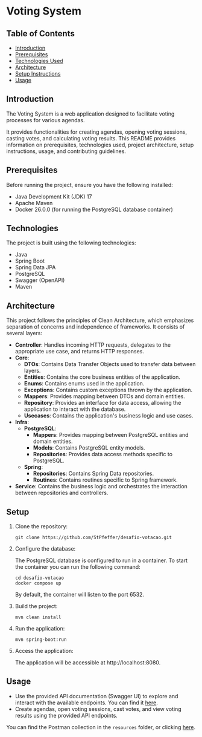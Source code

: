 # Voting System

## Table of Contents

- [Introduction](#Introduction)
- [Prerequisites](#Prerequisites)
- [Technologies Used](#Technologies)
- [Architecture](#Architecture)
- [Setup Instructions](#Setup)
- [Usage](#Usage)

## Introduction

The Voting System is a web application designed to facilitate voting processes for various agendas.

It provides functionalities for creating agendas, opening voting sessions, casting votes, and calculating voting results. This README provides information on prerequisites, technologies used, project architecture, setup instructions, usage, and contributing guidelines.

## Prerequisites

Before running the project, ensure you have the following installed:

- Java Development Kit (JDK) 17
- Apache Maven
- Docker 26.0.0 (for running the PostgreSQL database container)

## Technologies

The project is built using the following technologies:

- Java
- Spring Boot
- Spring Data JPA
- PostgreSQL
- Swagger (OpenAPI)
- Maven

## Architecture

This project follows the principles of Clean Architecture, which emphasizes separation of concerns and independence of frameworks. It consists of several layers:

- **Controller**: Handles incoming HTTP requests, delegates to the appropriate use case, and returns HTTP responses.
- **Core**:
  - **DTOs**: Contains Data Transfer Objects used to transfer data between layers.
  - **Entities**: Contains the core business entities of the application.
  - **Enums**: Contains enums used in the application.
  - **Exceptions**: Contains custom exceptions thrown by the application.
  - **Mappers**: Provides mapping between DTOs and domain entities.
  - **Repository**: Provides an interface for data access, allowing the application to interact with the database.
  - **Usecases**: Contains the application's business logic and use cases.
- **Infra**:
  - **PostgreSQL**:
    - **Mappers**: Provides mapping between PostgreSQL entities and domain entities.
    - **Models**: Contains PostgreSQL entity models.
    - **Repositories**: Provides data access methods specific to PostgreSQL.
  - **Spring**:
    - **Repositories**: Contains Spring Data repositories.
    - **Routines**: Contains routines specific to Spring framework.
- **Service**: Contains the business logic and orchestrates the interaction between repositories and controllers.

## Setup

1. Clone the repository:

    ```shell
    git clone https://github.com/StPfeffer/desafio-votacao.git
    ```

2. Configure the database:

    The PostgreSQL database is configured to run in a container. To start the container you can run the following command:

    ```shell
    cd desafio-votacao
    docker compose up
    ```

    By default, the container will listen to the port 6532.


3. Build the project:

    ```shell
    mvn clean install
    ```

4. Run the application:

    ```shell
    mvn spring-boot:run
    ```

5. Access the application:

    The application will be accessible at http://localhost:8080.

## Usage

- Use the provided API documentation (Swagger UI) to explore and interact with the available endpoints. You can find it [here](http://localhost:8080/swagger-ui/index.html).
- Create agendas, open voting sessions, cast votes, and view voting results using the provided API endpoints.

You can find the Postman collection in the `resources` folder, or clicking [here](https://github.com/StPfeffer/desafio-votacao/blob/main/src/main/resources/Votacao.postman_collection.json).
